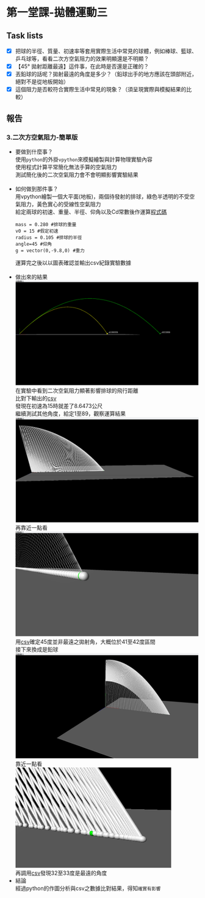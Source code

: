 # 第一堂課-拋體運動三
## Task lists
- [x] 把球的半徑、質量、初速率等套用實際生活中常見的球體，例如棒球、籃球、乒乓球等，看看二次方空氣阻力的效果明顯還是不明顯？
- [x] 【45° 拋射距離最遠】這件事，在此時是否還是正確的？
- [x] 丟鉛球的話呢？拋射最遠的角度是多少？（鉛球出手的地方應該在頭部附近，絕對不是從地板開始）
- [x] 這個阻力是否較符合實際生活中常見的現象？（須呈現實際與模擬結果的比較）
## 報告
### 3.二次方空氣阻力-簡單版
  - 要做到什麼事？<br>
      使用`python`的外掛`vpython`來模擬繪製與計算物理實驗內容<br>
      使用程式計算平常簡化無法手算的空氣阻力<br>
      測試簡化後的二次空氣阻力會不會明顯影響實驗結果<br><br>
  - 如何做到那件事？<br>
      用vpython繪製一個大平面(地板)，兩個待發射的排球，綠色半透明的不受空氣阻力，黃色實心的受線性空氣阻力<br>
      給定兩球的初速、重量、半徑、仰角以及Cd常數後作運算[程式碼](/第一堂課-拋體運動三/拋體運動三csv.py)<br>
      ```
      mass = 0.280 #排球的重量
      v0 = 15 #假定初速
      radius = 0.105 #排球的半徑
      angle=45 #仰角
      g = vector(0,-9.8,0) #重力 
      ``` 
      運算完之後以以圖表確認並輸出csv紀錄實驗數據<br><br>
  - 做出來的結果<br>
      ![This is an image](/第一堂課-拋體運動三/result1.png)<br>
      在實驗中看到二次空氣阻力顯著影響排球的飛行距離<br>
      比對下輸出的[csv](/第一堂課-拋體運動三/out.csv)<br>
      發現在初速為15時就差了8.6473公尺<br>
      繼續測試其他角度，給定1至89，觀察運算結果<br>
      ![This is an image](/第一堂課-拋體運動三/1to89f.png)<br>
      再靠近一點看<br>
      ![This is an image](/第一堂課-拋體運動三/1to89close.png)<br>
      用[csv](/第一堂課-拋體運動三/out1to89.csv)確定45度並非最遠之拋射角，大概位於41至42度區間<br>
      接下來換成是鉛球<br>
      ![This is an image](/第一堂課-拋體運動三/1to89hf.png)<br>
      靠近一點看<br>
      ![This is an image](/第一堂課-拋體運動三/1to89hclose.png)<br>
      再調用[csv](/第一堂課-拋體運動三/out1to89h.csv)發現32至33度是最遠的角度
  - 結論<br>
      經過python的作圖分析與csv之數據比對結果，得知``確實有影響``
